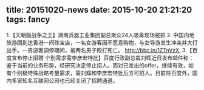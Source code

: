 title: 20151020-news
date: 2015-10-20 21:21:20
tags: fancy
---
1.【天朝版战争之王】湖南兵器工业集团副总聚众24人吸毒现场被抓
2. 中国内地旅游团到达香港一间珠宝店，一名女游客因不愿意购物，与女导游发生冲突并大打出手。一男游客调停期间，被两名男子殴打死亡。 http://bbc.in/1ZTnVzX 
3.【百度宣布停止招聘 个别需求需李彦宏特批】百度行政副总裁刘辉近日发布邮件称：鉴于当前的业务形势，经研究决定停止招人。而对已发出的offer，继续有效，如有个别极特殊战略考量需求，需刘辉和李彦宏特批后方可招人。目前除百度外，国内多家知名互联网公司也已经关闭了招聘通道。
